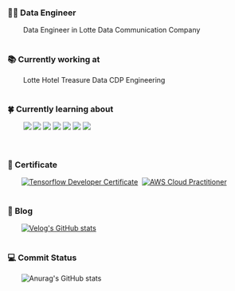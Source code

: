 ### 👨‍💻 Data Engineer
&nbsp;&nbsp;&nbsp;&nbsp;&nbsp;&nbsp;&nbsp; Data Engineer in Lotte Data Communication Company
</br></br>

### 📚 Currently working at
&nbsp;&nbsp;&nbsp;&nbsp;&nbsp;&nbsp;&nbsp; Lotte Hotel Treasure Data CDP Engineering
</br></br>

### 🍀 Currently learning about
<div align=left>    
&nbsp;&nbsp;&nbsp;&nbsp;&nbsp;&nbsp;&nbsp; 
<img src="https://img.shields.io/badge/presto-5890FF?style=for-the-badge&logo=presto&logoColor=white">
<img src="https://img.shields.io/badge/Trino-DD00A1?style=for-the-badge&logo=Trino&logoColor=white">
<img src="https://img.shields.io/badge/apachehive-FDEE21?style=for-the-badge&logo=apachehive&logoColor=white">
<img src="https://img.shields.io/badge/apachespark-E25A1C?style=for-the-badge&logo=apachespark&logoColor=white">
<img src="https://img.shields.io/badge/tableau-E97627?style=for-the-badge&logo=tableau&logoColor=white">
<img src="https://img.shields.io/badge/Amazon AWS-232F3E?style=for-the-badge&logo=Amazon AWS&logoColor=white"> 
<img src="https://img.shields.io/badge/python-3776AB?style=for-the-badge&logo=python&logoColor=white">   
</div>
</br></br>

### 📖 Certificate
&nbsp;&nbsp;&nbsp;&nbsp;&nbsp;&nbsp;&nbsp;[![Tensorflow Developer Certificate](https://img.shields.io/badge/Tensorflow%20Developer%20Certificate-FF6F00.svg?logo=Tensorflow&logoColor=white)](https://www.credential.net/dde2b84e-3761-47ed-b783-b03b569e2480?record_view=true#gs.qqr5c8)
&nbsp;[![AWS Cloud Practitioner](https://img.shields.io/badge/AWS%20Cloud%20Practitioner-232F3E.svg?logo=Amazon&logoColor=white)](https://www.credly.com/earner/earned/badge/74e3ddcf-c61c-4bdf-9dda-29a6173b63bb)
</br></br>

### 👦 Blog
&nbsp;&nbsp;&nbsp;&nbsp;&nbsp;&nbsp;&nbsp;[![Velog's GitHub stats](https://velog-readme-stats.vercel.app/api?name=seonwook97)](https://velog.io/@seonwook97)
</br></br>

### 💻 Commit Status
&nbsp;&nbsp;&nbsp;&nbsp;&nbsp;&nbsp;&nbsp;![Anurag's GitHub stats](https://github-readme-stats.vercel.app/api?username=seonwook97&show_icons=true&theme=vue)
